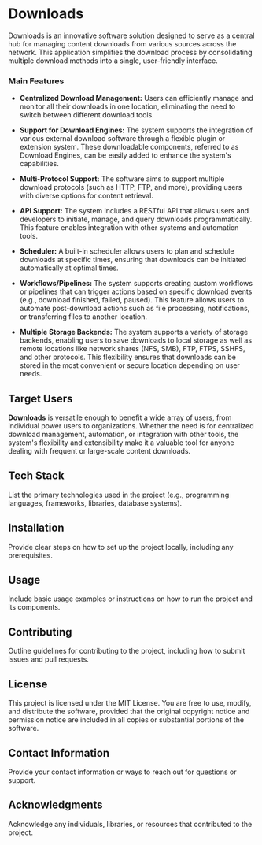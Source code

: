 # Downloads

Downloads is an innovative software solution designed to serve as a central hub for managing content downloads from various sources across the network. This application simplifies the download process by consolidating multiple download methods into a single, user-friendly interface.
### Main Features
* **Centralized Download Management:** Users can efficiently manage and monitor all their downloads in one location, eliminating the need to switch between different download tools.

* **Support for Download Engines:** The system supports the integration of various external download software through a flexible plugin or extension system. These downloadable components, referred to as Download Engines, can be easily added to enhance the system's capabilities.

* **Multi-Protocol Support:** The software aims to support multiple download protocols (such as HTTP, FTP, and more), providing users with diverse options for content retrieval.

* **API Support:** The system includes a RESTful API that allows users and developers to initiate, manage, and query downloads programmatically. This feature enables integration with other systems and automation tools.

* **Scheduler:** A built-in scheduler allows users to plan and schedule downloads at specific times, ensuring that downloads can be initiated automatically at optimal times.

* **Workflows/Pipelines:** The system supports creating custom workflows or pipelines that can trigger actions based on specific download events (e.g., download finished, failed, paused). This feature allows users to automate post-download actions such as file processing, notifications, or transferring files to another location.

* **Multiple Storage Backends:** The system supports a variety of storage backends, enabling users to save downloads to local storage as well as remote locations like network shares (NFS, SMB), FTP, FTPS, SSHFS, and other protocols. This flexibility ensures that downloads can be stored in the most convenient or secure location depending on user needs.

## Target Users

**Downloads** is versatile enough to benefit a wide array of users, from individual power users to organizations. Whether the need is for centralized download management, automation, or integration with other tools, the system's flexibility and extensibility make it a valuable tool for anyone dealing with frequent or large-scale content downloads.

## Tech Stack

List the primary technologies used in the project (e.g., programming languages, frameworks, libraries, database systems).

## Installation

Provide clear steps on how to set up the project locally, including any prerequisites.

## Usage

Include basic usage examples or instructions on how to run the project and its components.

## Contributing

Outline guidelines for contributing to the project, including how to submit issues and pull requests.

## License

This project is licensed under the MIT License. You are free to use, modify, and distribute the software, provided that the original copyright notice and permission notice are included in all copies or substantial portions of the software.

## Contact Information

Provide your contact information or ways to reach out for questions or support.

## Acknowledgments

Acknowledge any individuals, libraries, or resources that contributed to the project.
